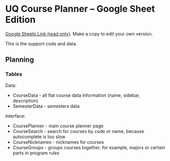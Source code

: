 # UQ Course Planner &ndash; Google Sheet Edition

[Google Sheets Link (read only)](https://docs.google.com/spreadsheets/d/1RGlhNi-CnAZ-T6RyTBew48BPsxdYPehAFG-qqN1UJVc/edit?usp=sharing). Make a copy to edit your own version.

This is the support code and data.

## Planning

### Tables

Data:

 - CourseData - all flat course data information (name, sidebar, description)
 - SemesterData - semesters data
 
Interface:

 - CoursePlanner - main course planner page
 - CourseSearch - search for courses by code or name, because autocomplete is too slow
 - CourseNicknames - nicknames for courses
 - CourseGroups - groups courses together. for example, majors or certain parts in program rules
